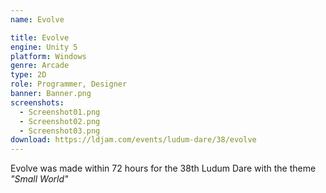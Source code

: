 ```yaml
---
name: Evolve

title: Evolve
engine: Unity 5
platform: Windows
genre: Arcade
type: 2D
role: Programmer, Designer
banner: Banner.png
screenshots:
  - Screenshot01.png
  - Screenshot02.png
  - Screenshot03.png
download: https://ldjam.com/events/ludum-dare/38/evolve
---
```


Evolve was made within 72 hours for the 38th Ludum Dare with the theme *"Small World"*
